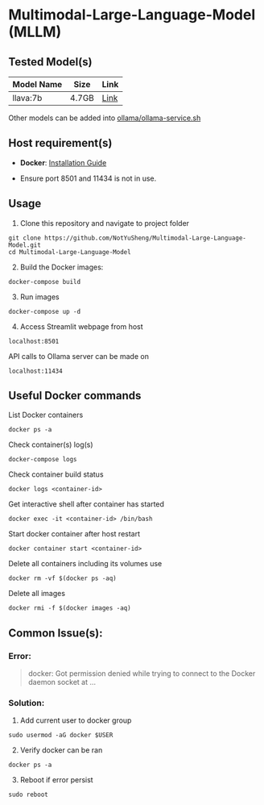 # Multimodal-Large-Language-Model (MLLM)

## Tested Model(s)
| Model Name | Size | Link |
| --- | --- | --- |
| llava:7b | 4.7GB | [Link](https://www.ollama.com/library/llava:7b) |

Other models can be added into [ollama/ollama-service.sh](ollama/ollama-service.sh)

## Host requirement(s)
- **Docker**: [Installation Guide](https://docs.docker.com/engine/install/)

- Ensure port 8501 and 11434 is not in use.

## Usage
1.  Clone this repository and navigate to project folder
```
git clone https://github.com/NotYuSheng/Multimodal-Large-Language-Model.git
cd Multimodal-Large-Language-Model
```

2.  Build the Docker images:
```
docker-compose build
```

3.  Run images
```
docker-compose up -d
```

4.  Access Streamlit webpage from host
```
localhost:8501
```

API calls to Ollama server can be made on 
```
localhost:11434
```

## Useful Docker commands
List Docker containers
```
docker ps -a
```

Check container(s) log(s)
```
docker-compose logs
```

Check container build status
```
docker logs <container-id>
```

Get interactive shell after container has started
```
docker exec -it <container-id> /bin/bash
```

Start docker container after host restart
```
docker container start <container-id>
```

Delete all containers including its volumes use
```
docker rm -vf $(docker ps -aq)
```

Delete all images
```
docker rmi -f $(docker images -aq)
```

## Common Issue(s):
### Error: 
> docker: Got permission denied while trying to connect to the Docker daemon socket at ...

### Solution:
1. Add current user to docker group
```
sudo usermod -aG docker $USER
```
2. Verify docker can be ran
```
docker ps -a
```
3. Reboot if error persist
```
sudo reboot
```
